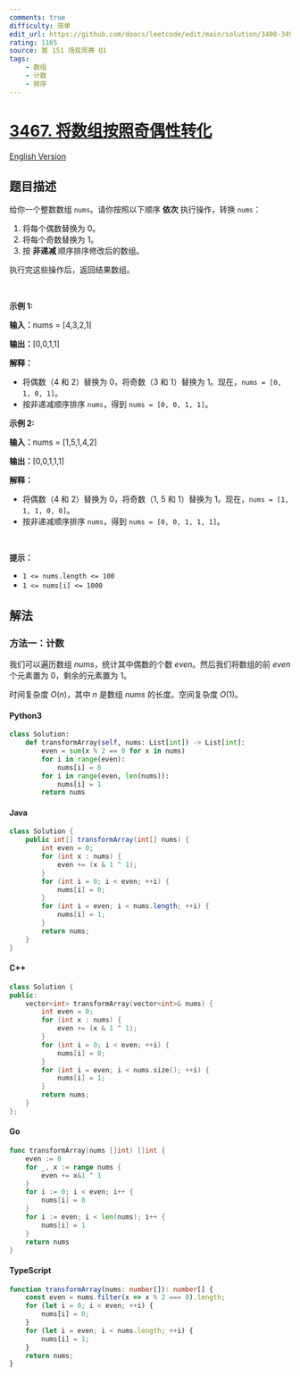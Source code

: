 ```yaml
---
comments: true
difficulty: 简单
edit_url: https://github.com/doocs/leetcode/edit/main/solution/3400-3499/3467.Transform%20Array%20by%20Parity/README.md
rating: 1165
source: 第 151 场双周赛 Q1
tags:
    - 数组
    - 计数
    - 排序
---
```


<!-- problem:start -->

# [3467. 将数组按照奇偶性转化](https://leetcode.cn/problems/transform-array-by-parity)

[English Version](/solution/3400-3499/3467.Transform%20Array%20by%20Parity/README_EN.md)

## 题目描述

<!-- description:start -->

<p>给你一个整数数组 <code>nums</code>。请你按照以下顺序 <strong>依次</strong>&nbsp;执行操作，转换 <code>nums</code>：</p>

<ol>
	<li>将每个偶数替换为 0。</li>
	<li>将每个奇数替换为 1。</li>
	<li>按&nbsp;<strong>非递减&nbsp;</strong>顺序排序修改后的数组。</li>
</ol>

<p>执行完这些操作后，返回结果数组。</p>

<p>&nbsp;</p>

<p><strong class="example">示例 1:</strong></p>

<div class="example-block">
<p><strong>输入：</strong><span class="example-io">nums = [4,3,2,1]</span></p>

<p><strong>输出：</strong><span class="example-io">[0,0,1,1]</span></p>

<p><strong>解释：</strong></p>

<ul>
	<li>将偶数（4 和 2）替换为 0，将奇数（3 和 1）替换为 1。现在，<code>nums = [0, 1, 0, 1]</code>。</li>
	<li>按非递减顺序排序 <code>nums</code>，得到 <code>nums = [0, 0, 1, 1]</code>。</li>
</ul>
</div>

<p><strong class="example">示例 2:</strong></p>

<div class="example-block">
<p><strong>输入：</strong><span class="example-io">nums = [1,5,1,4,2]</span></p>

<p><strong>输出：</strong><span class="example-io">[0,0,1,1,1]</span></p>

<p><strong>解释：</strong></p>

<ul>
	<li>将偶数（4 和 2）替换为 0，将奇数（1, 5 和 1）替换为 1。现在，<code>nums = [1, 1, 1, 0, 0]</code>。</li>
	<li>按非递减顺序排序&nbsp;<code>nums</code>，得到 <code>nums = [0, 0, 1, 1, 1]</code>。</li>
</ul>
</div>

<p>&nbsp;</p>

<p><strong>提示：</strong></p>

<ul>
	<li><code>1 &lt;= nums.length &lt;= 100</code></li>
	<li><code>1 &lt;= nums[i] &lt;= 1000</code></li>
</ul>

<!-- description:end -->

## 解法

<!-- solution:start -->

### 方法一：计数

我们可以遍历数组 $\textit{nums}$，统计其中偶数的个数 $\textit{even}$。然后我们将数组的前 $\textit{even}$ 个元素置为 $0$，剩余的元素置为 $1$。

时间复杂度 $O(n)$，其中 $n$ 是数组 $\textit{nums}$ 的长度。空间复杂度 $O(1)$。

<!-- tabs:start -->

#### Python3

```python
class Solution:
    def transformArray(self, nums: List[int]) -> List[int]:
        even = sum(x % 2 == 0 for x in nums)
        for i in range(even):
            nums[i] = 0
        for i in range(even, len(nums)):
            nums[i] = 1
        return nums
```

#### Java

```java
class Solution {
    public int[] transformArray(int[] nums) {
        int even = 0;
        for (int x : nums) {
            even += (x & 1 ^ 1);
        }
        for (int i = 0; i < even; ++i) {
            nums[i] = 0;
        }
        for (int i = even; i < nums.length; ++i) {
            nums[i] = 1;
        }
        return nums;
    }
}
```

#### C++

```cpp
class Solution {
public:
    vector<int> transformArray(vector<int>& nums) {
        int even = 0;
        for (int x : nums) {
            even += (x & 1 ^ 1);
        }
        for (int i = 0; i < even; ++i) {
            nums[i] = 0;
        }
        for (int i = even; i < nums.size(); ++i) {
            nums[i] = 1;
        }
        return nums;
    }
};
```

#### Go

```go
func transformArray(nums []int) []int {
	even := 0
	for _, x := range nums {
		even += x&1 ^ 1
	}
	for i := 0; i < even; i++ {
		nums[i] = 0
	}
	for i := even; i < len(nums); i++ {
		nums[i] = 1
	}
	return nums
}
```

#### TypeScript

```ts
function transformArray(nums: number[]): number[] {
    const even = nums.filter(x => x % 2 === 0).length;
    for (let i = 0; i < even; ++i) {
        nums[i] = 0;
    }
    for (let i = even; i < nums.length; ++i) {
        nums[i] = 1;
    }
    return nums;
}
```

<!-- tabs:end -->

<!-- solution:end -->

<!-- problem:end -->
